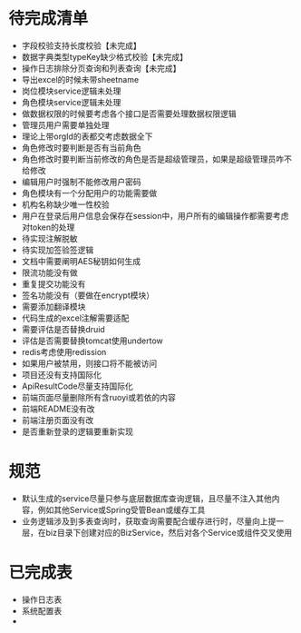 # 待完成清单

- 字段校验支持长度校验【未完成】
- 数据字典类型typeKey缺少格式校验【未完成】
- 操作日志排除分页查询和列表查询【未完成】
- 导出excel的时候未带sheetname
- 岗位模块service逻辑未处理
- 角色模块service逻辑未处理
- 做数据权限的时候要考虑各个接口是否需要处理数据权限逻辑
- 管理员用户需要单独处理
- 理论上带orgId的表都交考虑数据全下
- 角色修改时要判断是否有当前角色
- 角色修改时要判断当前修改的角色是否是超级管理员，如果是超级管理员咋不给修改
- 编辑用户时强制不能修改用户密码
- 角色模块有一个分配用户的功能需要做
- 机构名称缺少唯一性校验
- 用户在登录后用户信息会保存在session中，用户所有的编辑操作都需要考虑对token的处理
- 待实现注解脱敏
- 待实现加签验签逻辑
- 文档中需要阐明AES秘钥如何生成
- 限流功能没有做
- 重复提交功能没有
- 签名功能没有（要做在encrypt模块）
- 需要添加翻译模块
- 代码生成的excel注解需要适配
- 需要评估是否替换druid
- 评估是否需要替换tomcat使用undertow
- redis考虑使用redission
- 如果用户被禁用，则接口将不能被访问
- 项目还没有支持国际化
- ApiResultCode尽量支持国际化
- 前端页面尽量删除所有含ruoyi或若依的内容
- 前端README没有改
- 前端注册页面没有改
- 是否重新登录的逻辑要重新实现
# 规范

- 默认生成的service尽量只参与底层数据库查询逻辑，且尽量不注入其他内容，例如其他Service或Spring受管Bean或缓存工具
- 业务逻辑涉及到多表查询时，获取查询需要配合缓存进行时，尽量向上提一层，在biz目录下创建对应的BizService，然后对各个Service或组件交叉使用

# 已完成表

- 操作日志表
- 系统配置表
- 